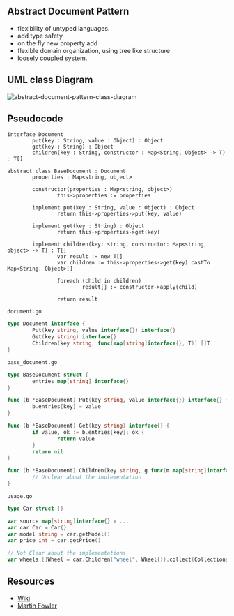 ## Abstract Document Pattern

- flexibility of untyped languages.
- add type safety
- on the fly new property add
- flexible domain organization, using tree like structure
- loosely coupled system.

## UML class Diagram

![abstract-document-pattern-class-diagram](https://upload.wikimedia.org/wikipedia/commons/0/0e/Abstract-document-pattern.svg)

## Pseudocode

```
interface Document
        put(key : String, value : Object) : Object
        get(key : String) : Object
        children(key : String, constructor : Map<String, Object> -> T) : T[]

abstract class BaseDocument : Document
        properties : Map<string, object>

        constructor(properties : Map<string, object>)
                this->properties := properties

        implement put(key : String, value : Object) : Object
                return this->properties->put(key, value)
       
        implement get(key : String) : Object
                return this->properties->get(key)

        implement children(key: string, constructor: Map<string, object> -> T) : T[]
                var result := new T[]
                var children := this->properties->get(key) castTo Map<String, Object>[]
                
                foreach (child in children)
                        result[] := constructor->apply(child)
                
                return result
```

`document.go`

```go
type Document interface {
        Put(key string, value interface{}) interface{}
        Get(key string) interface{}
        Children(key string, func(map[string]interface{}, T)) []T
}
```

`base_document.go`

```go
type BaseDocument struct {
        entries map[string] interface{}
}

func (b *BaseDocument) Put(key string, value interface{}) interface{} {
        b.entries[key] = value
}

func (b *BaseDocument) Get(key string) interface{} {
        if value, ok := b.entries[key]; ok {
                return value
        }
        return nil
}

func (b *BaseDocument) Children(key string, g func(m map[string]interface{}, b interface{})) []interface{} {
        // Unclear about the implementation
}
```

`usage.go`

```go
type Car struct {}

var source map[string]interface{} = ...
var car Car = Car{}
var model string = car.getModel()
var price int = car.getPrice()

// Not Clear about the implementations
var wheels []Wheel = car.Children("wheel", Wheel{}).collect(Collections.toList())
```

## Resources

- [Wiki](https://en.wikipedia.org/wiki/Abstract_Document_Pattern)
- [Martin Fowler](https://martinfowler.com/apsupp/properties.pdf)